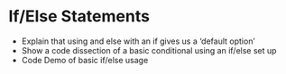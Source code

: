 # If/Else Statements

* Explain that using and else with an if gives us a ‘default option’
* Show a code dissection of a basic conditional using an if/else set up
* Code Demo of basic if/else usage